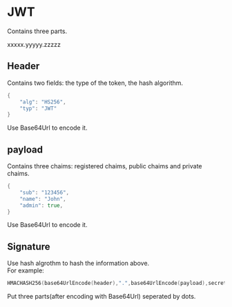 # JWT  

Contains three parts.

xxxxx.yyyyy.zzzzz

## Header  

Contains two fields: the type of the token, the hash algorithm.

```go
{
    "alg": "HS256",
    "typ": "JWT"
}
```

Use Base64Url to encode it.

## payload

Contains three chaims: registered chaims, public chaims and private chaims.  

```go
{
    "sub": "123456",
    "name": "John",
    "admin": true,
}
```

Use Base64Url to encode it.  

## Signature  

Use hash algrothm to hash the information above.  
For example:  

```go
HMACHASH256(base64UrlEncode(header),".",base64UrlEncode(payload),secret)
```

Put three parts(after encoding with Base64Url) seperated by dots.  
